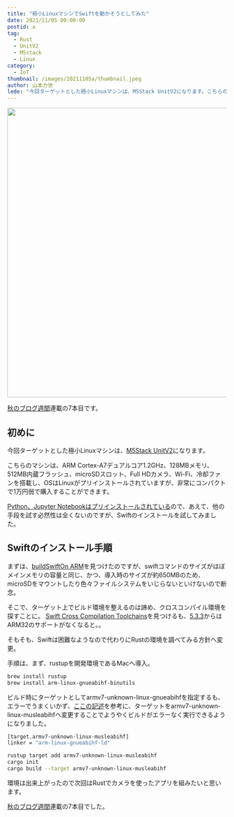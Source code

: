 ```yaml
---
title: "極小LinuxマシンでSwiftを動かそうとしてみた"
date: 2021/11/05 00:00:00
postid: a
tag:
  - Rust
  - UnitV2
  - M5stack
  - Linux
category:
  - IoT
thumbnail: /images/20211105a/thumbnail.jpeg
author: 山本力世
lede: "今回ターゲットとした極小Linuxマシンは、M5Stack UnitV2になります。こちらのマシンは、ARM Cortex-A7デュアルコア1.2GHz、128MBメモリ、512MB内蔵フラッシュ、microSDスロット、Full HDカメラ、Wi-Fi、冷却ファンを搭載し、OSはLinuxがプリインストールされていますが..."
---
```

<img src="/images/20211105a/Image_20211102_160635.jpeg" alt="" width="1108" height="663" loading="lazy">

[秋のブログ週間](/articles/20211027a/)連載の7本目です。


## 初めに

今回ターゲットとした極小Linuxマシンは、[M5Stack UnitV2](https://www.switch-science.com/catalog/7160/)になります。

こちらのマシンは、ARM Cortex-A7デュアルコア1.2GHz、128MBメモリ、512MB内蔵フラッシュ、microSDスロット、Full HDカメラ、Wi-Fi、冷却ファンを搭載し、OSはLinuxがプリインストールされていますが、非常にコンパクトで1万円弱で購入することができます。

[Python、Jupyter Notebookはプリインストールされている](https://docs.m5stack.com/en/quick_start/unitv2/jupyter_notebook)ので、あえて、他の手段を試す必然性は全くないのですが、Swiftのインストールを試してみました。

## Swiftのインストール手順

まずは、[buildSwiftOn ARM](https://github.com/uraimo/buildSwiftOnARM)を見つけたのですが、swiftコマンドのサイズがほぼメインメモリの容量と同じ、かつ、導入時のサイズが約650MBのため、microSDをマウントしたり色々ファイルシステムをいじらないといけないので断念。

そこで、ターゲット上でビルド環境を整えるのは諦め、クロスコンパイル環境を探すことに。
[Swift Cross Compilation Toolchains](https://github.com/CSCIX65G/SwiftCrossCompilers)を見つけるも、[5.3.3](https://github.com/CSCIX65G/SwiftCrossCompilers/releases/tag/5.3.3)からはARM32のサポートがなくなると。。

そもそも、Swiftは困難なようなので代わりにRustの環境を調べてみる方針へ変更。

手順は、まず、rustupを開発環境であるMacへ導入。

``` sh
brew install rustup
brew install arm-linux-gnueabihf-binutils
```

ビルド時にターゲットとしてarmv7-unknown-linux-gnueabihfを指定するも、エラーでうまくいかず、[ここの記述](https://sigmaris.info/blog/2019/02/cross-compiling-rust-on-mac-os-for-an-arm-linux-router/)を参考に、ターゲットをarmv7-unknown-linux-musleabihfへ変更することでようやくビルドがエラーなく実行できるようになりました。

```sh .cargo/config
[target.armv7-unknown-linux-musleabihf]
linker = "arm-linux-gnueabihf-ld"
```

```sh
rustup target add armv7-unknown-linux-musleabihf
cargo init
cargo build --target armv7-unknown-linux-musleabihf
```

環境は出来上がったので次回はRustでカメラを使ったアプリを組みたいと思います。

[秋のブログ週間](/articles/20211027a/)連載の7本目でした。
